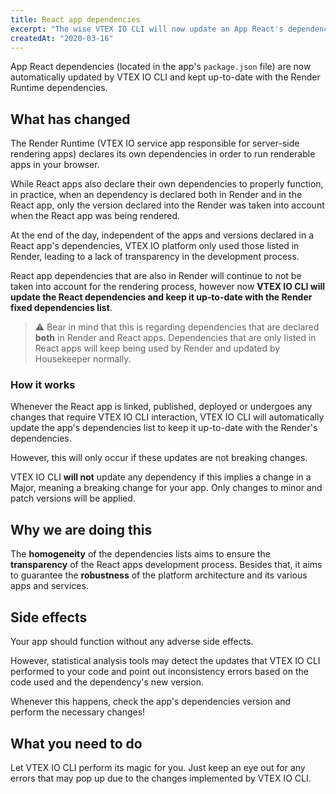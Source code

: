 ```yaml
---
title: React app dependencies 
excerpt: "The wise VTEX IO CLI will now update an App React's dependencies (located in the app's `package.json` file) to keep them in line with Render's dependencies list."
createdAt: "2020-03-16"
---
```


App React dependencies (located in the app's `package.json` file) are now automatically updated by VTEX IO CLI and kept up-to-date with the Render Runtime dependencies. 

## What has changed

The Render Runtime (VTEX IO service app responsible for server-side rendering apps) declares its own dependencies in order to run renderable apps in your browser.  

While React apps also declare their own dependencies to properly function, in practice, when an dependency is declared both in Render and in the React app, only the version declared into the Render was taken into account when the React app was being rendered.

At the end of the day, independent of the apps and versions declared in a React app's dependencies, VTEX IO platform only used those listed in Render, leading to a lack of transparency in the development process.

React app dependencies that are also in Render will continue to not be taken into account for the rendering process, however now **VTEX IO CLI will update the React dependencies and keep it up-to-date with the Render fixed dependencies list**.

> ⚠️ Bear in mind that this is regarding dependencies that are declared **both** in Render and React apps. Dependencies that are only listed in React apps will keep being used by Render and updated by Housekeeper normally.

### How it works

Whenever the React app is linked, published, deployed or undergoes any changes that require VTEX IO CLI interaction, VTEX IO CLI will automatically update the app's dependencies list to keep it up-to-date with the Render's dependencies. 

However, this will only occur if these updates are not breaking changes.

VTEX IO CLI **will not** update any dependency if this implies a change in a Major, meaning a  breaking change for your app. Only changes to minor and patch versions will be applied. 

## Why we are doing this

The **homogeneity** of the dependencies lists aims to ensure the **transparency** of the React apps development process. Besides that, it aims to guarantee the **robustness** of the platform architecture and its various apps and services.

## Side effects

Your app should function without any adverse side effects.

However, statistical analysis tools may detect the updates that VTEX IO CLI performed to your code and point out inconsistency errors based on the code used and the dependency's new version.

Whenever this happens, check the app's dependencies version and perform the necessary changes! 

## What you need to do 

Let VTEX IO CLI perform its magic for you. Just keep an eye out for any errors that may pop up due to the changes implemented by VTEX IO CLI.
